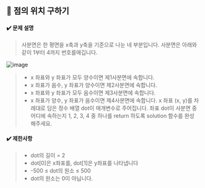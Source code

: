 ## :blue_book: 점의 위치 구하기

#### :heavy_check_mark: 문제 설명 
> 사분면은 한 평면을 x축과 y축을 기준으로 나눈 네 부분입니다. 사분면은 아래와 같이 1부터 4까지 번호를매깁니다.

![image](https://user-images.githubusercontent.com/116073413/213871166-8516b298-4f2c-4304-bf9a-374d1c17740a.png)

> * x 좌표와 y 좌표가 모두 양수이면 제1사분면에 속합니다.
> * x 좌표가 음수, y 좌표가 양수이면 제2사분면에 속합니다.
> * x 좌표와 y 좌표가 모두 음수이면 제3사분면에 속합니다.
> * x 좌표가 양수, y 좌표가 음수이면 제4사분면에 속합니다.
> x 좌표 (x, y)를 차례대로 담은 정수 배열 dot이 매개변수로 주어집니다. 좌표 dot이 사분면 중 어디에 속하는지 1, 2, 3, 4 중 하나를 return 하도록 solution 함수를 완성해주세요.

#### :heavy_check_mark: 제한사항
> * dot의 길이 = 2
> * dot[0]은 x좌표를, dot[1]은 y좌표를 나타냅니다
> * -500 ≤ dot의 원소 ≤ 500
> * dot의 원소는 0이 아닙니다.
